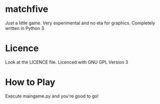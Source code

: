 # matchfive
Just a little game. Very experimental and no eta for graphics. Completely written in Python 3.
# Licence
Look at the LICENCE file. Licenced with GNU GPL Version 3
# How to Play
Execute maingame.py and you're good to go!
